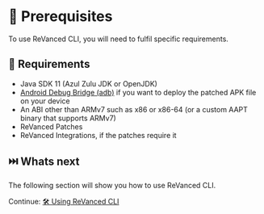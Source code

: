 # 💼 Prerequisites

To use ReVanced CLI, you will need to fulfil specific requirements.

## 🤝 Requirements

- Java SDK 11 (Azul Zulu JDK or OpenJDK)
- [Android Debug Bridge (adb)](https://developer.android.com/studio/command-line/adb) if you want to deploy the patched APK file on your device
- An ABI other than ARMv7 such as x86 or x86-64 (or a custom AAPT binary that supports ARMv7)
- ReVanced Patches
- ReVanced Integrations, if the patches require it

## ⏭️ Whats next

The following section will show you how to use ReVanced CLI.

Continue: [🛠️ Using ReVanced CLI](1_usage.md)
